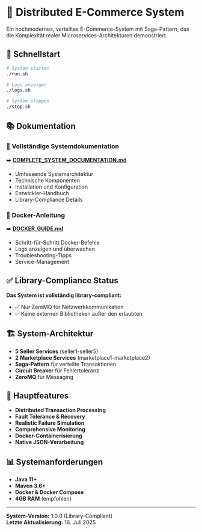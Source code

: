 # 🏪 Distributed E-Commerce System

Ein hochmodernes, verteiltes E-Commerce-System mit Saga-Pattern, das die Komplexität realer Microservices-Architekturen demonstriert.

## 🚀 Schnellstart

```bash
# System starten
./run.sh

# Logs anzeigen
./logs.sh

# System stoppen
./stop.sh
```

## 📚 Dokumentation

### 📖 **Vollständige Systemdokumentation**
➡️ **[COMPLETE_SYSTEM_DOCUMENTATION.md](COMPLETE_SYSTEM_DOCUMENTATION.md)**
- Umfassende Systemarchitektur
- Technische Komponenten
- Installation und Konfiguration
- Entwickler-Handbuch
- Library-Compliance Details

### 🐳 **Docker-Anleitung**
➡️ **[DOCKER_GUIDE.md](DOCKER_GUIDE.md)**
- Schritt-für-Schritt Docker-Befehle
- Logs anzeigen und überwachen
- Troubleshooting-Tipps
- Service-Management

## ✅ Library-Compliance Status

**Das System ist vollständig library-compliant:**
- ✅ Nur ZeroMQ für Netzwerkkommunikation
- ✅ Keine externen Bibliotheken außer den erlaubten

## 🏗️ System-Architektur

- **5 Seller Services** (seller1-seller5)
- **2 Marketplace Services** (marketplace1-marketplace2)
- **Saga-Pattern** für verteilte Transaktionen
- **Circuit Breaker** für Fehlertoleranz
- **ZeroMQ** für Messaging

## 🔧 Hauptfeatures

- **Distributed Transaction Processing**
- **Fault Tolerance & Recovery**
- **Realistic Failure Simulation**
- **Comprehensive Monitoring**
- **Docker-Containerisierung**
- **Native JSON-Verarbeitung**

## 📊 Systemanforderungen

- **Java 11+**
- **Maven 3.6+**
- **Docker & Docker Compose**
- **4GB RAM** (empfohlen)

---

**System-Version:** 1.0.0 (Library-Compliant)  
**Letzte Aktualisierung:** 16. Juli 2025
